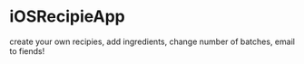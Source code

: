 # iOSRecipieApp
create your own recipies, add ingredients, change number of batches, email to fiends!
